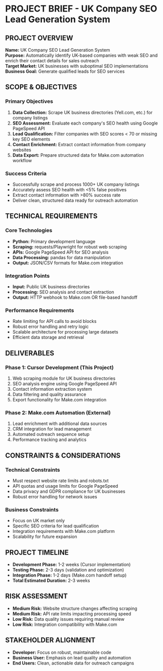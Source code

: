 # PROJECT BRIEF - UK Company SEO Lead Generation System

## PROJECT OVERVIEW
**Name:** UK Company SEO Lead Generation System  
**Purpose:** Automatically identify UK-based companies with weak SEO and enrich their contact details for sales outreach  
**Target Market:** UK businesses with suboptimal SEO implementations  
**Business Goal:** Generate qualified leads for SEO services

## SCOPE & OBJECTIVES

### Primary Objectives
1. **Data Collection:** Scrape UK business directories (Yell.com, etc.) for company listings
2. **SEO Assessment:** Evaluate each company's SEO health using Google PageSpeed API
3. **Lead Qualification:** Filter companies with SEO scores < 70 or missing key SEO elements
4. **Contact Enrichment:** Extract contact information from company websites
5. **Data Export:** Prepare structured data for Make.com automation workflow

### Success Criteria
- Successfully scrape and process 1000+ UK company listings
- Accurately assess SEO health with <5% false positives
- Extract contact information with >80% success rate
- Deliver clean, structured data ready for outreach automation

## TECHNICAL REQUIREMENTS

### Core Technologies
- **Python:** Primary development language
- **Scraping:** requests/Playwright for robust web scraping
- **APIs:** Google PageSpeed API for SEO analysis
- **Data Processing:** pandas for data manipulation
- **Output:** JSON/CSV formats for Make.com integration

### Integration Points
- **Input:** Public UK business directories
- **Processing:** SEO analysis and contact extraction
- **Output:** HTTP webhook to Make.com OR file-based handoff

### Performance Requirements
- Rate limiting for API calls to avoid blocks
- Robust error handling and retry logic
- Scalable architecture for processing large datasets
- Efficient data storage and retrieval

## DELIVERABLES

### Phase 1: Cursor Development (This Project)
1. Web scraping module for UK business directories
2. SEO analysis engine using Google PageSpeed API
3. Contact information extraction system
4. Data filtering and quality assurance
5. Export functionality for Make.com integration

### Phase 2: Make.com Automation (External)
1. Lead enrichment with additional data sources
2. CRM integration for lead management
3. Automated outreach sequence setup
4. Performance tracking and analytics

## CONSTRAINTS & CONSIDERATIONS

### Technical Constraints
- Must respect website rate limits and robots.txt
- API quotas and usage limits for Google PageSpeed
- Data privacy and GDPR compliance for UK businesses
- Robust error handling for network issues

### Business Constraints
- Focus on UK market only
- Specific SEO criteria for lead qualification
- Integration requirements with Make.com platform
- Scalability for future expansion

## PROJECT TIMELINE
- **Development Phase:** 1-2 weeks (Cursor implementation)
- **Testing Phase:** 2-3 days (validation and optimization)
- **Integration Phase:** 1-2 days (Make.com handoff setup)
- **Total Estimated Duration:** 2-3 weeks

## RISK ASSESSMENT
- **Medium Risk:** Website structure changes affecting scraping
- **Medium Risk:** API rate limits impacting processing speed
- **Low Risk:** Data quality issues requiring manual review
- **Low Risk:** Integration compatibility with Make.com

## STAKEHOLDER ALIGNMENT
- **Developer:** Focus on robust, maintainable code
- **Business User:** Emphasis on lead quality and automation
- **End Users:** Clean, actionable data for outreach campaigns 